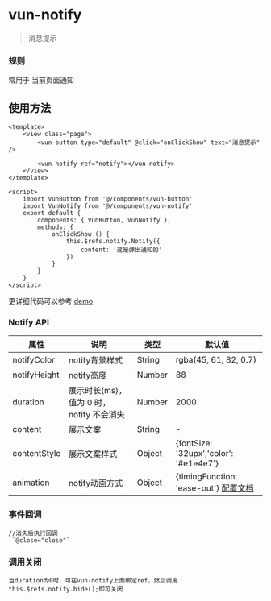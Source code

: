 # vun-notify 

 >  消息提示
 
### 规则
常用于 当前页面通知

## 使用方法

```vue
<template>
	<view class="page">
		<vun-button type="default" @click="onClickShow" text="消息提示" />
		
		<vun-notify ref="notify"></vun-notify>
	</view>
</template>

<script>
	import VunButton from '@/components/vun-button'
	import VunNotify from '@/components/vun-notify'
	export default {
		components: { VunButton, VunNotify },
		methods: {
			onClickShow () {
				this.$refs.notify.Notify({
					content: '这是弹出通知的'
				})
			}
		}
	}
</script>
```

更详细代码可以参考 [demo]()

### Notify API
|属性|说明|类型|默认值|
|-------------|------------|--------|-----|
|notifyColor|notify背景样式|String|rgba(45, 61, 82, 0.7)|
|notifyHeight|notify高度|Number|88|
|duration|展示时长(ms)，值为 0 时，notify 不会消失|Number|2000|
|content|展示文案|String|-|
|contentStyle|展示文案样式|Object|{fontSize: '32upx','color': '#e1e4e7'}|
|animation|notify动画方式|Object|{timingFunction: 'ease-out'} [配置文档](https://weex.apache.org/zh/docs/modules/animation.html#transition)|


### 事件回调

```
//消失后执行回调
 `@close="close"`
```

### 调用关闭

```
当duration为0时，可在vun-notify上面绑定ref，然后调用this.$refs.notify.hide();即可关闭
```
